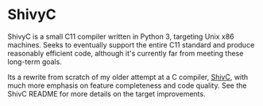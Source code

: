 # ShivyC

ShivyC is a small C11 compiler written in Python 3, targeting Unix x86 machines. Seeks to eventually support the entire C11 standard and produce reasonably efficient code, although it's currently far from meeting these long-term goals.

Its a rewrite from scratch of my older attempt at a C compiler, [ShivC](https://github.com/ShivamSarodia/ShivC), with much more emphasis on feature completeness and code quality. See the ShivC README for more details on the target improvements.
